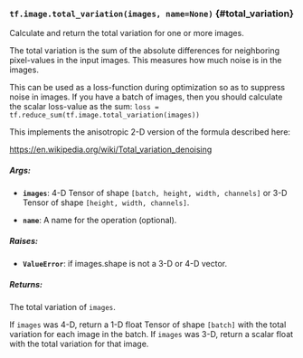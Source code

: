 ### `tf.image.total_variation(images, name=None)` {#total_variation}

Calculate and return the total variation for one or more images.

The total variation is the sum of the absolute differences for neighboring
pixel-values in the input images. This measures how much noise is in the
images.

This can be used as a loss-function during optimization so as to suppress
noise in images. If you have a batch of images, then you should calculate
the scalar loss-value as the sum:
`loss = tf.reduce_sum(tf.image.total_variation(images))`

This implements the anisotropic 2-D version of the formula described here:

https://en.wikipedia.org/wiki/Total_variation_denoising

##### Args:


*  <b>`images`</b>: 4-D Tensor of shape `[batch, height, width, channels]` or
          3-D Tensor of shape `[height, width, channels]`.


*  <b>`name`</b>: A name for the operation (optional).

##### Raises:


*  <b>`ValueError`</b>: if images.shape is not a 3-D or 4-D vector.

##### Returns:

  The total variation of `images`.

  If `images` was 4-D, return a 1-D float Tensor of shape `[batch]` with the
  total variation for each image in the batch.
  If `images` was 3-D, return a scalar float with the total variation for
  that image.

